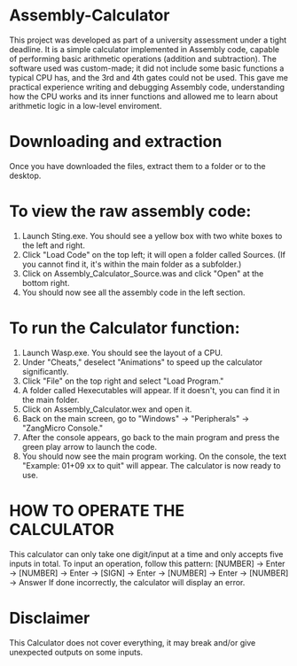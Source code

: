 # Assembly-Calculator
This project was developed as part of a university assessment under a tight deadline.
It is a simple calculator implemented in Assembly code, capable of performing basic arithmetic operations (addition and subtraction).
The software used was custom-made; it did not include some basic functions a typical CPU has, and the 3rd and 4th gates could not be used.
This gave me practical experience writing and debugging Assembly code, understanding how the CPU works and its inner functions and allowed me to learn about arithmetic logic in a low-level enviroment.

# Downloading and extraction
Once you have downloaded the files, extract them to a folder or to the desktop.

# To view the raw assembly code:
1. Launch Sting.exe. You should see a yellow box with two white boxes to the left and right.
2. Click "Load Code" on the top left; it will open a folder called Sources. (If you cannot find it, it's within the main folder as a subfolder.)
3. Click on Assembly_Calculator_Source.was and click "Open" at the bottom right.
4. You should now see all the assembly code in the left section.

# To run the Calculator function:
1. Launch Wasp.exe. You should see the layout of a CPU.
2. Under "Cheats," deselect "Animations" to speed up the calculator significantly.
3. Click "File" on the top right and select "Load Program."
4. A folder called Hexecutables will appear. If it doesn't, you can find it in the main folder.
5. Click on Assembly_Calculator.wex and open it.
6. Back on the main screen, go to "Windows" → "Peripherals" → "ZangMicro Console."
7. After the console appears, go back to the main program and press the green play arrow to launch the code.
8. You should now see the main program working. On the console, the text "Example: 01+09 xx to quit" will appear. The calculator is now ready to use.

# HOW TO OPERATE THE CALCULATOR

This calculator can only take one digit/input at a time and only accepts five inputs in total.
To input an operation, follow this pattern: [NUMBER] → Enter → [NUMBER] → Enter → [SIGN] → Enter → [NUMBER] → Enter → [NUMBER] → Answer
If done incorrectly, the calculator will display an error.

# Disclaimer 
This Calculator does not cover everything, it may break and/or give unexpected outputs on some inputs.

